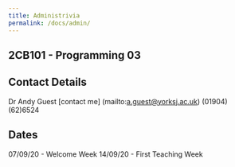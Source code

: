 ```yaml
---
title: Administrivia
permalink: /docs/admin/
---
```


## 2CB101 - Programming 03

## Contact Details
Dr Andy Guest
[contact me] (mailto:a.guest@yorksj.ac.uk)
(01904) (62)6524

## Dates
07/09/20 - Welcome Week
14/09/20 - First Teaching Week


